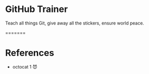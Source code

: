 
# GitHub Trainer
Teach all things Git, give away all the stickers, ensure world peace.

=======
# References

* octocat 1 😈
